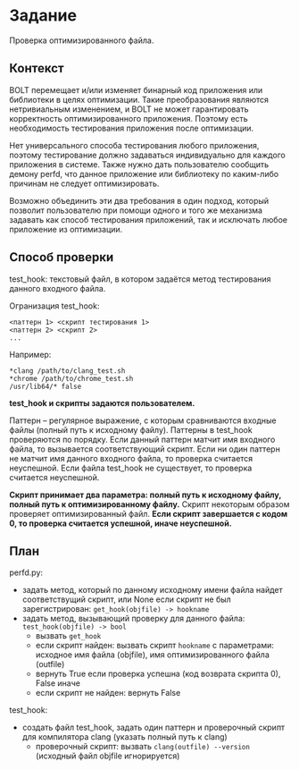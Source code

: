 # Задание
Проверка оптимизированного файла.

## Контекст
BOLT перемещает и/или изменяет бинарный код приложения или библиотеки в целях оптимизации. Такие преобразования являются нетривиальным изменением,
и BOLT не может гарантировать корректность оптимизированного приложения. Поэтому есть необходимость тестирования приложения после оптимизации.

Нет универсального способа тестирования любого приложения, поэтому тестирование должно задаваться индивидуально для каждого приложения в системе.
Также нужно дать пользователю сообщить демону perfd, что данное приложение или библиотеку по каким-либо причинам не следует оптимизировать.

Возможно объединить эти два требования в один подход, который позволит пользователю при помощи одного и того же механизма задавать как способ 
тестирования приложений, так и исключать любое приложение из оптимизации.

## Способ проверки
test_hook: текстовый файл, в котором задаётся метод тестирования данного входного файла.

Огранизация test_hook:
```
<паттерн 1> <скрипт тестирования 1>
<паттерн 2> <скрипт 2>
...
```

Например:
```
*clang /path/to/clang_test.sh
*chrome /path/to/chrome_test.sh
/usr/lib64/* false 
```
**test_hook и скрипты задаются пользователем.**

Паттерн – регулярное выражение, с которым сравниваются входные файлы (полный путь к исходному файлу).
Паттерны в test_hook проверяются по порядку.
Если данный паттерн матчит имя входного файла, то вызывается соответствующий скрипт.
Если ни один паттерн не матчит имя данного входного файла, то проверка считается неуспешной.
Если файла test_hook не существует, то проверка считается неуспешной.

**Скрипт принимает два параметра: полный путь к исходному файлу, полный путь к оптимизированному файлу.**
Скрипт некоторым образом проверяет оптимизированный файл. 
**Если скрипт завершается с кодом 0, то проверка считается успешной, иначе неуспешной.**

## План
perfd.py:
- задать метод, который по данному исходному имени файла найдет соответствущий скрипт, или None если скрипт не был зарегистрирован: `get_hook(objfile) -> hookname`
- задать метод, вызывающий проверку для данного файла: `test_hook(objfile) -> bool`
  - вызвать `get_hook`
  - если скрипт найден: вызвать скрипт `hookname` с параметрами: исходное имя файла (objfile), имя оптимизированного файла (outfile)
  - вернуть True если проверка успешна (код возврата скрипта 0), False иначе
  - если скрипт не найден: вернуть False

test_hook:
- создать файл test_hook, задать один паттерн и проверочный скрипт для компилятора clang (указать полный путь к clang)
  - проверочный скрипт: вызвать `clang(outfile) --version` (исходный файл objfile игнорируется)
